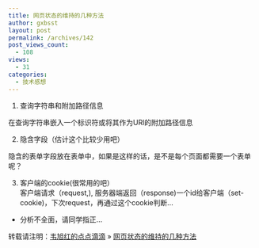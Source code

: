 ```yaml
---
title: 网页状态的维持的几种方法
author: gxbsst
layout: post
permalink: /archives/142
post_views_count:
  - 108
views:
  - 31
categories:
  - 技术感想
---
```

1. 查询字符串和附加路径信息

在查询字符串嵌入一个标识符或将其作为URl的附加路径信息

2. 隐含字段（估计这个比较少用吧）

隐含的表单字段放在表单中，如果是这样的话，是不是每个页面都需要一个表单呢？

3. 客户端的cookie(很常用的吧）  
客户端请求（request,), 服务器端返回（response)一个id给客户端（set-cookie)，下次request，再通过这个cookie判断&#8230;

* 分析不全面，请同学指正&#8230;

转载请注明：[韦旭红的点点滴滴][1] &raquo; [网页状态的维持的几种方法][2]

 [1]: http://www.weixuhong.com
 [2]: http://www.weixuhong.com/archives/142